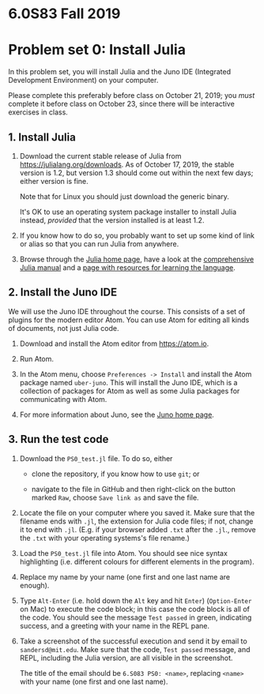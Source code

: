 # 6.0S83 Fall 2019
# Problem set 0: Install Julia

In this problem set, you will install Julia and the Juno IDE (Integrated Development Environment) on your computer.

Please complete this preferably before class on October 21, 2019; you *must* complete it before class on October 23, since there will be interactive exercises in class.

## 1. Install Julia

1. Download the current stable release of Julia from https://julialang.org/downloads. As of October 17, 2019, the stable version is 1.2, but version 1.3 should come out within the next few days; either version is fine.

    Note that for Linux you should just download the generic binary.

    It's OK to use an operating system package installer to install Julia instead, *provided* that the version installed is at least 1.2.

2. If you know how to do so, you probably want to set up some kind of link or alias so that you can run Julia from anywhere.

3. Browse through the [Julia home page](www.julialang.org), have a look at the [comprehensive Julia manual](https://docs.julialang.org/en/v1) and a [page with resources for learning the language](https://julialang.org/learning).


## 2. Install the Juno IDE

We will use the Juno IDE throughout the course. This consists of a set of plugins for the modern editor Atom. You can use Atom for editing all kinds of documents, not just Julia code.


1. Download and install the Atom editor from https://atom.io.

2. Run Atom.

3. In the Atom menu, choose `Preferences -> Install` and install the Atom package named `uber-juno`. This will install the Juno IDE, which is a collection of packages for Atom as well as some Julia packages for communicating with Atom.

4. For more information about Juno, see the [Juno home page](https://junolab.org).


## 3. Run the test code

1. Download the `PS0_test.jl` file. To do so, either

    - clone the repository, if you know how to use `git`; or

    - navigate to the file in GitHub and then right-click on the button marked `Raw`, choose `Save link as` and save the file.


2. Locate the file on your computer where you saved it. Make sure that the filename ends with `.jl`, the extension for Julia code files; if not, change it to end with `.jl`. (E.g. if your browser added `.txt` after the `.jl`., remove the `.txt` with your operating systems's file rename.)

3. Load the `PS0_test.jl` file into Atom.
You should see nice syntax highlighting (i.e. different colours for different elements in the program).

4. Replace my name by your name (one first and one last name are enough).

5. Type `Alt-Enter` (i.e. hold down the `Alt` key and hit `Enter`) (`Option-Enter` on Mac) to execute the code block; in this case the code block is all of the code. You should see the message `Test passed` in green, indicating success, and a greeting with your name in the REPL pane.

6. Take a screenshot of the successful execution and send it by email to `sandersd@mit.edu`. Make sure that the code, `Test passed` message, and REPL, including the Julia version, are all visible in the screenshot.

    The title of the email should be `6.S083 PS0: <name>`, replacing `<name>` with your name (one first and one last name).
